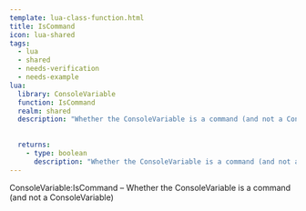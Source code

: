 ```yaml
---
template: lua-class-function.html
title: IsCommand
icon: lua-shared
tags:
  - lua
  - shared
  - needs-verification
  - needs-example
lua:
  library: ConsoleVariable
  function: IsCommand
  realm: shared
  description: "Whether the ConsoleVariable is a command (and not a ConsoleVariable)"
  
  
  returns:
    - type: boolean
      description: "Whether the ConsoleVariable is a command (and not a ConsoleVariable)"
---
```


<div class="lua__search__keywords">
ConsoleVariable:IsCommand &#x2013; Whether the ConsoleVariable is a command (and not a ConsoleVariable)
</div>
